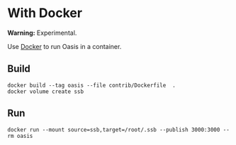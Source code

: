 # With Docker

**Warning:** Experimental.

Use [Docker](https://www.docker.com/) to run Oasis in a container.

## Build

```shell
docker build --tag oasis --file contrib/Dockerfile  .
docker volume create ssb
```

## Run

```
docker run --mount source=ssb,target=/root/.ssb --publish 3000:3000 --rm oasis
```
